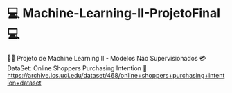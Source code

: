 # 💻 Machine-Learning-II-ProjetoFinal 💻
👩‍💻 Projeto de Machine Learning II - Modelos Não Supervisionados
💳 DataSet: Online Shoppers Purchasing Intention
🔗 https://archive.ics.uci.edu/dataset/468/online+shoppers+purchasing+intention+dataset
